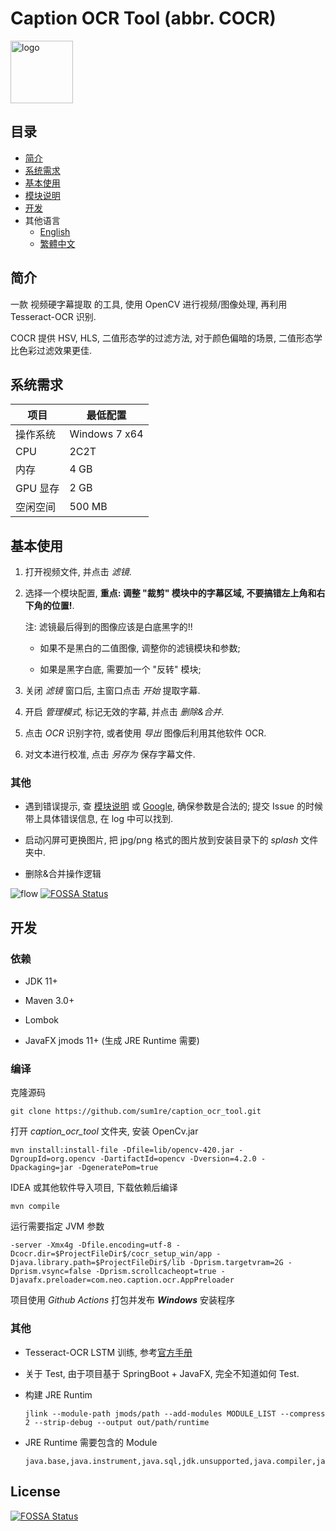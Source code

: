 # Caption OCR Tool (abbr. COCR)

 <img src="src/main/resources/image/logo.png" height = "100" alt="logo" align=center />

## 目录
- [简介](#简介)
- [系统需求](#系统需求)
- [基本使用](#基本使用)
- [模块说明](docs/MODULE_ZH_CN.MD)
- [开发](#开发)
- 其他语言
  - [English](docs/README_EN.MD)
  - [繁體中文](docs/README_ZH_TW.MD)

## 简介

一款 视频硬字幕提取 的工具, 使用 OpenCV 进行视频/图像处理, 再利用 Tesseract-OCR 识别.

COCR 提供 HSV, HLS, 二值形态学的过滤方法, 对于颜色偏暗的场景, 二值形态学比色彩过滤效果更佳.

## 系统需求

|项目|最低配置|
|-|-|
|操作系统|Windows 7 x64|
|CPU|2C2T|
|内存|4 GB|
|GPU 显存|2 GB|
|空闲空间|500 MB|

## 基本使用

1. 打开视频文件, 并点击 *滤镜*.

1. 选择一个模块配置, **重点: 调整 "裁剪" 模块中的字幕区域, 不要搞错左上角和右下角的位置!**.

    注: 滤镜最后得到的图像应该是白底黑字的!!

    - 如果不是黑白的二值图像, 调整你的滤镜模块和参数;

    - 如果是黑字白底, 需要加一个 "反转" 模块;

1. 关闭 *滤镜* 窗口后, 主窗口点击 *开始* 提取字幕.

1. 开启 *管理模式*, 标记无效的字幕, 并点击 *删除&合并*.

1. 点击 *OCR* 识别字符, 或者使用 *导出* 图像后利用其他软件 OCR.

1. 对文本进行校准, 点击 *另存为* 保存字幕文件.

### 其他

- 遇到错误提示, 查 [模块说明](docs/MODULE_ZH_CN.MD) 或 [Google](https://google.com), 确保参数是合法的; 提交 Issue 的时候带上具体错误信息, 在 log 中可以找到.

- 启动闪屏可更换图片, 把 jpg/png 格式的图片放到安装目录下的 *splash* 文件夹中.

- 删除&合并操作逻辑

![flow](docs/flow_zh_cn.png)
[![FOSSA Status](https://app.fossa.com/api/projects/git%2Bgithub.com%2Fsum1re%2Fcaption_ocr_tool.svg?type=shield)](https://app.fossa.com/projects/git%2Bgithub.com%2Fsum1re%2Fcaption_ocr_tool?ref=badge_shield)

## 开发

### 依赖

- JDK 11+

- Maven 3.0+

- Lombok

- JavaFX jmods 11+ (生成 JRE Runtime 需要)

### 编译

克隆源码

```
git clone https://github.com/sum1re/caption_ocr_tool.git
```

打开 *caption_ocr_tool* 文件夹, 安装 OpenCv.jar

```
mvn install:install-file -Dfile=lib/opencv-420.jar -DgroupId=org.opencv -DartifactId=opencv -Dversion=4.2.0 -Dpackaging=jar -DgeneratePom=true
```

IDEA 或其他软件导入项目, 下载依赖后编译

```
mvn compile
```

运行需要指定 JVM 参数

```
-server -Xmx4g -Dfile.encoding=utf-8 -Dcocr.dir=$ProjectFileDir$/cocr_setup_win/app -Djava.library.path=$ProjectFileDir$/lib -Dprism.targetvram=2G -Dprism.vsync=false -Dprism.scrollcacheopt=true -Djavafx.preloader=com.neo.caption.ocr.AppPreloader
```

项目使用 *Github Actions* 打包并发布 ***Windows*** 安装程序

### 其他

- Tesseract-OCR LSTM 训练, 参考[官方手册](https://tesseract-ocr.github.io/tessdoc/TrainingTesseract-4.00)

- 关于 Test, 由于项目基于 SpringBoot + JavaFX, 完全不知道如何 Test.

- 构建 JRE Runtim

  ```
  jlink --module-path jmods/path --add-modules MODULE_LIST --compress 2 --strip-debug --output out/path/runtime
  ```

- JRE Runtime 需要包含的 Module

  ```
  java.base,java.instrument,java.sql,jdk.unsupported,java.compiler,java.logging,java.desktop,java.naming,java.xml,java.prefs,java.management,java.rmi,java.scripting,jdk.httpserver,javafx.base,javafx.controls,javafx.fxml,javafx.graphics
  ```


## License
[![FOSSA Status](https://app.fossa.com/api/projects/git%2Bgithub.com%2Fsum1re%2Fcaption_ocr_tool.svg?type=large)](https://app.fossa.com/projects/git%2Bgithub.com%2Fsum1re%2Fcaption_ocr_tool?ref=badge_large)